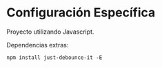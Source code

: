 # Configuración Específica

Proyecto utilizando Javascript.

Dependencias extras:

```
npm install just-debounce-it -E
```
